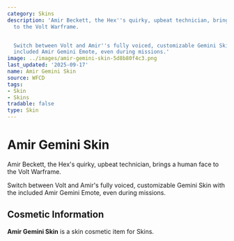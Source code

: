 ```yaml
---
category: Skins
description: 'Amir Beckett, the Hex''s quirky, upbeat technician, brings a human face
  to the Volt Warframe.


  Switch between Volt and Amir''s fully voiced, customizable Gemini Skin with the
  included Amir Gemini Emote, even during missions.'
image: ../images/amir-gemini-skin-5d8b80f4c3.png
last_updated: '2025-09-17'
name: Amir Gemini Skin
source: WFCD
tags:
- Skin
- Skins
tradable: false
type: Skin
---
```


# Amir Gemini Skin

Amir Beckett, the Hex's quirky, upbeat technician, brings a human face to the Volt Warframe.

Switch between Volt and Amir's fully voiced, customizable Gemini Skin with the included Amir Gemini Emote, even during missions.

## Cosmetic Information

**Amir Gemini Skin** is a skin cosmetic item for Skins.

